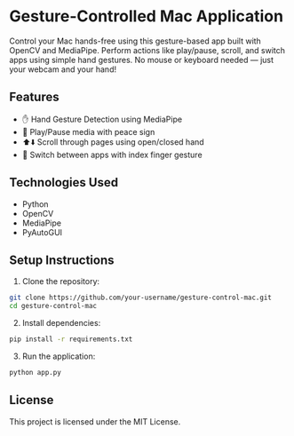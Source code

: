 # Gesture-Controlled Mac Application

Control your Mac hands-free using this gesture-based app built with OpenCV and MediaPipe. Perform actions like play/pause, scroll, and switch apps using simple hand gestures. No mouse or keyboard needed — just your webcam and your hand!

## Features
- ✋ Hand Gesture Detection using MediaPipe
- 🎵 Play/Pause media with peace sign
- ⬆️⬇️ Scroll through pages using open/closed hand
- 🔄 Switch between apps with index finger gesture

## Technologies Used
- Python
- OpenCV
- MediaPipe
- PyAutoGUI

## Setup Instructions
1. Clone the repository:
```bash
git clone https://github.com/your-username/gesture-control-mac.git
cd gesture-control-mac
```

2. Install dependencies:
```bash
pip install -r requirements.txt
```

3. Run the application:
```bash
python app.py
```

## License
This project is licensed under the MIT License.
